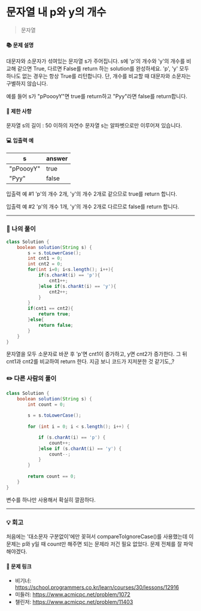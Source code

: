 
# 문자열 내 p와 y의 개수
> 문자열

#### 📚 문제 설명
대문자와 소문자가 섞여있는 문자열 s가 주어집니다. s에 'p'의 개수와 'y'의 개수를 비교해 같으면 True, 다르면 False를 return 하는 solution를 완성하세요. 'p', 'y' 모두 하나도 없는 경우는 항상 True를 리턴합니다. 단, 개수를 비교할 때 대문자와 소문자는 구별하지 않습니다.

예를 들어 s가 "pPoooyY"면 true를 return하고 "Pyy"라면 false를 return합니다.

#### 📌 제한 사항 
문자열 s의 길이 : 50 이하의 자연수
문자열 s는 알파벳으로만 이루어져 있습니다.

#### 💻 입출력 예
|s|answer|
|---|:---|
|"pPoooyY"|true|
|"Pyy"|false|

입출력 예 #1
'p'의 개수 2개, 'y'의 개수 2개로 같으므로 true를 return 합니다.

입출력 예 #2
'p'의 개수 1개, 'y'의 개수 2개로 다르므로 false를 return 합니다.

---
### 📝 나의 풀이
```java
class Solution {
    boolean solution(String s) {
        s = s.toLowerCase();
        int cnt1 = 0;
        int cnt2 = 0;
        for(int i=0; i<s.length(); i++){
            if(s.charAt(i) == 'p'){
                cnt1++;
            }else if(s.charAt(i) == 'y'){
                cnt2++;
            }
        }
        if(cnt1 == cnt2){
            return true;
        }else{
            return false;
        }     
    }
}
```

문자열을 모두 소문자로 바꾼 후 'p'면 cnt1이 증가하고, y면 cnt2가 증가한다.
그 뒤 cnt1과 cnt2를 비교하여 return 한다. 지금 보니 코드가 지저분한 것 같기도,,?

### ✏️ 다른 사람의 풀이
```java
class Solution {
    boolean solution(String s) {
        int count = 0;
        
        s = s.toLowerCase();
        
        for (int i = 0; i < s.length(); i++) {

            if (s.charAt(i) == 'p') {
                count++;
            }else if (s.charAt(i) == 'y') {
                count--;
            }
        }
        
        return count == 0;
    }
}

```

변수를 하나만 사용해서 확실히 깔끔하다.

---
### 💡 회고

처음에는 '대소문자 구분없이'에만 꽂혀서 compareToIgnoreCase()를 사용했는데 이 문제는 p와 y일 때 count만 해주면 되는 문제라 저건 필요 없었다. 문제 전체를 잘 파악해야겠다.

#### 🔗 문제 링크
- 비기너: https://school.programmers.co.kr/learn/courses/30/lessons/12916
- 미들러: https://www.acmicpc.net/problem/1072
- 챌린저: https://www.acmicpc.net/problem/11403

